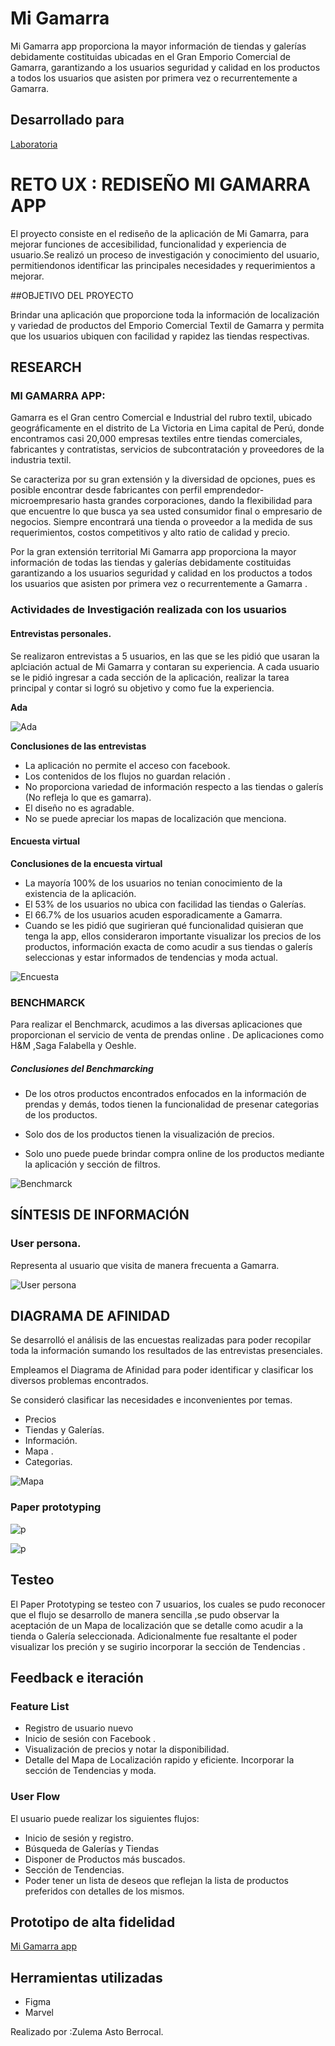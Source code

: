 # Mi Gamarra

Mi Gamarra app proporciona la mayor información de tiendas y galerías debidamente costituidas ubicadas en el Gran Emporio Comercial de Gamarra, garantizando a los usuarios seguridad y calidad en los productos a todos los usuarios que asisten por primera vez o recurrentemente a Gamarra.

## Desarrollado para
[Laboratoria](http://laboratoria.la)


# **RETO UX : REDISEÑO  MI GAMARRA APP**

El proyecto consiste en el rediseño de la aplicación de Mi Gamarra, para mejorar funciones de accesibilidad, funcionalidad y experiencia de usuario.Se realizó un proceso de investigación y conocimiento del usuario, permitiendonos identificar las principales necesidades y requerimientos a mejorar.

##OBJETIVO DEL PROYECTO

Brindar una aplicación que proporcione toda la información de localización y variedad de productos del Emporio Comercial Textil de Gamarra y permita que los usuarios ubiquen con facilidad y rapidez las tiendas respectivas.

## **RESEARCH**

### MI GAMARRA APP:

Gamarra es el Gran centro Comercial e Industrial del rubro textil, ubicado geográficamente en el distrito de La Victoria en Lima capital de Perú, donde encontramos casi 20,000 empresas textiles entre tiendas comerciales, fabricantes y contratistas, servicios de subcontratación y proveedores de la industria textil.

Se caracteriza por su gran extensión y la diversidad de opciones, pues es posible encontrar desde fabricantes con perfil emprendedor-microempresario hasta grandes corporaciones, dando la flexibilidad para que encuentre lo que busca ya sea usted consumidor final o empresario de negocios. Siempre encontrará una tienda o proveedor a la medida de sus requerimientos, costos competitivos y alto ratio de  calidad y precio.

Por la gran extensión territorial Mi Gamarra app proporciona la mayor información de todas las tiendas y galerías debidamente costituidas  garantizando a los usuarios seguridad y calidad en los productos a todos los usuarios que asisten por primera vez o recurrentemente a Gamarra .


### **Actividades de Investigación realizada con los usuarios**

#### Entrevistas personales.

Se realizaron entrevistas a 5 usuarios, en las que se les pidió que usaran la aplciación actual de Mi Gamarra y contaran su experiencia. A cada usuario se le pidió ingresar a cada sección de la aplicación, realizar la tarea principal y contar si logró su objetivo y como fue la experiencia.

 **Ada**

![Ada](assets/images/ada.jpg)


**Conclusiones de las entrevistas**

- La aplicación no permite el acceso con facebook.
- Los contenidos de los flujos no guardan relación .
- No proporciona variedad de información respecto a las tiendas o galerís (No refleja lo que es gamarra).
- El diseño no es agradable.
- No se puede apreciar los mapas de localización que menciona.


#### **Encuesta virtual**

**Conclusiones de la encuesta virtual**

- La mayoría  100% de los usuarios no tenian conocimiento de la existencia de la aplicación.
- El 53% de los usuarios no ubica con facilidad las tiendas o Galerías.
- El 66.7% de los usuarios acuden esporadicamente a Gamarra.
- Cuando se les pidió que sugirieran qué funcionalidad quisieran que tenga la app, ellos consideraron importante visualizar los precios de los productos, información exacta de como acudir a sus tiendas o galerís seleccionas y estar informados de tendencias y moda actual.

![Encuesta](assets/images/encuesta-mi-gamarra.png)

### **BENCHMARCK**

Para realizar el Benchmarck, acudimos a las diversas aplicaciones que proporcionan el servicio de venta de prendas  online . De aplicaciones como H&M ,Saga Falabella y Oeshle.

##### **Conclusiones del Benchmarcking**

- De los otros productos encontrados enfocados en la información de prendas y demás, todos tienen la funcionalidad de presenar categorias de los productos.

- Solo dos de los productos tienen la visualización de precios.

- Solo uno puede puede brindar compra online de los productos mediante la aplicación y sección de filtros.

![Benchmarck](assets/images/análisis-comparativo.PNG)


## **SÍNTESIS DE INFORMACIÓN**

### **User persona.**

Representa al usuario que visita de manera frecuenta a Gamarra.

![User persona](assets/images/USER1.PNG)


## **DIAGRAMA DE AFINIDAD**

Se desarrolló el análisis de las encuestas realizadas para poder recopilar toda la información sumando los resultados de las entrevistas presenciales.

Empleamos el Diagrama de Afinidad para poder identificar y clasificar los diversos problemas encontrados.

Se consideró clasificar las necesidades e inconvenientes por temas.

- Precios
- Tiendas y Galerías.
- Información.
- Mapa .
- Categorias.


![Mapa](assets/images/mapa.jpg)

### **Paper prototyping**

![p](assets/images/prototipo2.jpg)

![p](assets/images/prototipo.jpg)

## Testeo

El Paper Prototyping se testeo con 7 usuarios, los cuales se pudo reconocer que el flujo se desarrollo de manera sencilla ,se pudo observar la aceptación de un Mapa de localización que se detalle como acudir a la tienda o Galería seleccionada.
 Adicionalmente fue resaltante el poder visualizar los preción y se sugirio incorporar la sección de Tendencias .

## **Feedback e iteración**

### Feature List

- Registro de usuario nuevo
- Inicio de sesión con Facebook .
- Visualización de precios  y notar la disponibilidad.
- Detalle del Mapa de Localización  rapido y eficiente.
Incorporar la sección de Tendencias y moda.

### **User Flow**

El usuario puede realizar los siguientes flujos:

- Inicio de sesión y registro.
- Búsqueda de Galerías y Tiendas
- Disponer de Productos más buscados.
- Sección de Tendencias.
- Poder tener un lista de deseos  que reflejan la lista de productos preferidos con detalles de los mismos.

## **Prototipo de alta fidelidad**

[Mi Gamarra app](https://marvelapp.com/c80id09)

## **Herramientas utilizadas**

- Figma
- Marvel


Realizado por :Zulema Asto Berrocal.
